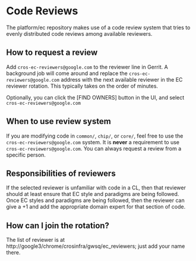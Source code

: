 # Code Reviews

The platform/ec repository makes use of a code review system that tries to
evenly distributed code reviews among available reviewers.

## How to request a review

Add `cros-ec-reviewers@google.com` to the reviewer line in Gerrit. A background
job will come around and replace the `cros-ec-reviewers@google.com` address with
the next available reviewer in the EC reviewer rotation. This typically takes on
the order of minutes.

Optionally, you can click the [FIND OWNERS] button in the UI, and select
`cros-ec-reviewers@google.com`

## When to use review system

If you are modifying code in `common/`, `chip/`, or `core/`, feel free to use
the `cros-ec-reviewers@google.com` system. It is **never** a requirement to use
`cros-ec-reviewers@google.com`. You can always request a review from a specific
person.

## Responsibilities of reviewers

If the selected reviewer is unfamiliar with code in a CL, then that reviewer
should at least ensure that EC style and paradigms are being followed. Once EC
styles and paradigms are being followed, then the reviewer can give a +1 and add
the appropriate domain expert for that section of code.

## How can I join the rotation?

The list of reviewer is at http://google3/chrome/crosinfra/gwsq/ec_reviewers;
just add your name there.
